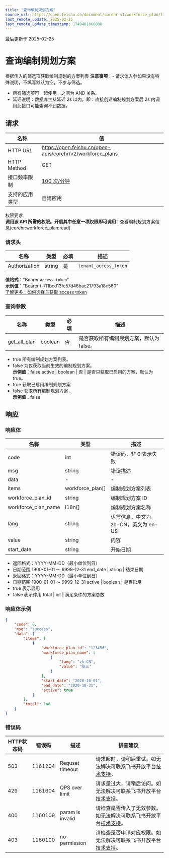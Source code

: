 ```yaml
---
title: "查询编制规划方案"
source_url: https://open.feishu.cn/document/corehr-v1/workforce_plan/list
last_remote_update: 2025-02-25
last_remote_update_timestamp: 1740481866000
---
```

最后更新于 2025-02-25

# 查询编制规划方案

根据传入的筛选项获取编制规划的方案列表
**注意事项**：- 请求体入参如果没有特殊说明，不填写默认为空，不参与筛选。
- 所有筛选项可一起使用，之间为 AND 关系。
- 延迟说明：数据库主从延迟 2s 以内，即：直接创建编制规划方案后 2s 内调用此接口可能查询不到数据。

## 请求
名称 | 值
---|---
HTTP URL | https://open.feishu.cn/open-apis/corehr/v2/workforce_plans
HTTP Method | GET
接口频率限制 | [100 次/分钟](https://open.feishu.cn/document/ukTMukTMukTM/uUzN04SN3QjL1cDN)
支持的应用类型 | 自建应用
权限要求  
            **调用该 API 所需的权限。开启其中任意一项权限即可调用** | 查看编制规划方案信息(corehr:workforce_plan:read)

### 请求头

名称 | 类型 | 必填 | 描述
--- | --- | --- | ---
Authorization | string | 是 | `tenant_access_token`  
**值格式**："Bearer `access_token`"  
**示例值**："Bearer t-7f1bcd13fc57d46bac21793a18e560"  
[了解更多：如何选择与获取 access token](https://open.feishu.cn/document/uAjLw4CM/ugTN1YjL4UTN24CO1UjN/trouble-shooting/how-to-choose-which-type-of-token-to-use)

### 查询参数

名称 | 类型 | 必填 | 描述
--- | --- | --- | ---
get_all_plan | boolean | 否 | 是否获取所有编制规划方案，默认为 false。  
- true 所有编制规划方案列表。  
- false 为仅获取当前生效的编制规划方案。  
**示例值**：false
active | boolean | 否 | 是否只获取已启用的方案，默认为 true。  
- true 获取已启用编制规划方案  
- false 获取所有编制规划方案，  
**示例值**：false

## 响应

### 响应体

名称 | 类型 | 描述
--- | --- | ---
code | int | 错误码，非 0 表示失败
msg | string | 错误描述
data | \- | \-
items | workforce_plan\[\] | 编制规划方案列表
workforce_plan_id | string | 编制规划方案 ID
workforce_plan_name | i18n\[\] | 编制规划方案名称
lang | string | 语言信息，中文为 zh-CN，英文为 en-US
value | string | 内容
start_date | string | 开始日期  
- 返回格式：YYYY-MM-DD（最小单位到日）  
- 日期范围:1900-01-01 ～ 9999-12-31
end_date | string | 结束日期  
- 返回格式：YYYY-MM-DD（最小单位到日）  
- 日期范围:1900-01-01 ～ 9999-12-31
active | boolean | 是否启用  
- true 表示启用  
- false 表示停用
total | int | 满足条件的方案总数

### 响应体示例
```json
{
    "code": 0,
    "msg": "success",
    "data": {
        "items": [
            {
                "workforce_plan_id": "123456",
                "workforce_plan_name": [
                    {
                        "lang": "zh-CN",
                        "value": "张三"
                    }
                ],
                "start_date": "2020-10-01",
                "end_date": "2020-10-31",
                "active": true
            }
        ],
        "total": 100
    }
}
```

### 错误码

HTTP状态码 | 错误码 | 描述 | 排查建议
--- | --- | --- | ---
503 | 1161204 | Requset timeout | 请求超时，请稍后重试。如无法解决可联系飞书开放平台[技术支持](https://applink.feishu.cn/TLJpeNdW)。
429 | 1161604 | QPS over limit | 请求量过大，请稍后访问。如无法解决可联系飞书开放平台[技术支持](https://applink.feishu.cn/TLJpeNdW)。
400 | 1160109 | param is invalid | 请检查是否传入了无效参数。如无法解决可联系飞书开放平台[技术支持](https://applink.feishu.cn/TLJpeNdW)。
403 | 1160100 | no permission | 请检查是否申请对应权限。如无法解决可联系飞书开放平台[技术支持](https://applink.feishu.cn/TLJpeNdW)。
